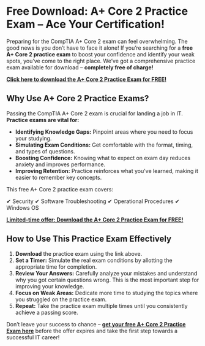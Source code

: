 # Free Download: A+ Core 2 Practice Exam – Ace Your Certification!

Preparing for the CompTIA A+ Core 2 exam can feel overwhelming. The good news is you don’t have to face it alone! If you’re searching for a **free A+ Core 2 practice exam** to boost your confidence and identify your weak spots, you’ve come to the right place. We’ve got a comprehensive practice exam available for download – **completely free of charge!**

[**Click here to download the A+ Core 2 Practice Exam for FREE!**](https://udemywork.com/a-core-2-practice-exam)

## Why Use A+ Core 2 Practice Exams?

Passing the CompTIA A+ Core 2 exam is crucial for landing a job in IT. **Practice exams are vital for:**

*   **Identifying Knowledge Gaps:** Pinpoint areas where you need to focus your studying.
*   **Simulating Exam Conditions:** Get comfortable with the format, timing, and types of questions.
*   **Boosting Confidence:** Knowing what to expect on exam day reduces anxiety and improves performance.
*   **Improving Retention:** Practice reinforces what you've learned, making it easier to remember key concepts.

This free A+ Core 2 practice exam covers:

✔ Security
✔ Software Troubleshooting
✔ Operational Procedures
✔ Windows OS

[**Limited-time offer: Download the A+ Core 2 Practice Exam for FREE!**](https://udemywork.com/a-core-2-practice-exam)

## How to Use This Practice Exam Effectively

1.  **Download** the practice exam using the link above.
2.  **Set a Timer:** Simulate the real exam conditions by allotting the appropriate time for completion.
3.  **Review Your Answers:** Carefully analyze your mistakes and understand why you got certain questions wrong. This is the most important step for improving your knowledge.
4.  **Focus on Weak Areas:** Dedicate more time to studying the topics where you struggled on the practice exam.
5.  **Repeat:** Take the practice exam multiple times until you consistently achieve a passing score.

Don’t leave your success to chance – **[get your free A+ Core 2 Practice Exam here](https://udemywork.com/a-core-2-practice-exam)** before the offer expires and take the first step towards a successful IT career!
